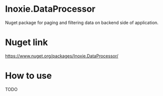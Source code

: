 # Inoxie.DataProcessor

Nuget package for paging and filtering data on backend side of application.

# Nuget link
https://www.nuget.org/packages/Inoxie.DataProcessor/

# How to use
TODO
